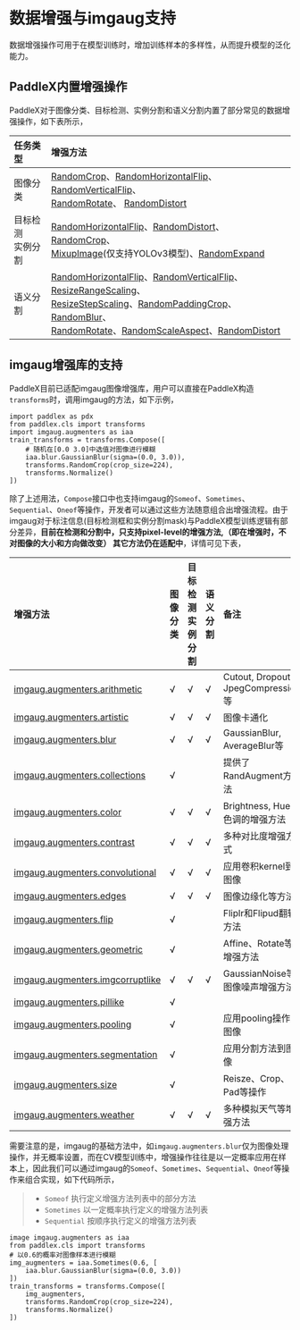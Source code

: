 # 数据增强与imgaug支持

数据增强操作可用于在模型训练时，增加训练样本的多样性，从而提升模型的泛化能力。

## PaddleX内置增强操作

PaddleX对于图像分类、目标检测、实例分割和语义分割内置了部分常见的数据增强操作，如下表所示，

| 任务类型 | 增强方法     |
| :------- | :------------|
| 图像分类 | [RandomCrop](cls_transforms.html#randomcrop)、[RandomHorizontalFlip](cls_transforms.html#randomhorizontalflip)、[RandomVerticalFlip](cls_transforms.html#randomverticalflip)、 <br> [RandomRotate](cls_transforms.html#randomratate)、 [RandomDistort](cls_transforms.html#randomdistort) |
|目标检测<br>实例分割| [RandomHorizontalFlip](det_transforms.html#randomhorizontalflip)、[RandomDistort](det_transforms.html#randomdistort)、[RandomCrop](det_transforms.html#randomcrop)、<br> [MixupImage](det_transforms.html#mixupimage)(仅支持YOLOv3模型)、[RandomExpand](det_transforms.html#randomexpand) |
|语义分割  | [RandomHorizontalFlip](seg_transforms.html#randomhorizontalflip)、[RandomVerticalFlip](seg_transforms.html#randomverticalflip)、[ResizeRangeScaling](seg_transforms.html#resizerangescaling)、<br> [ResizeStepScaling](seg_transforms.html#resizestepscaling)、[RandomPaddingCrop](seg_transforms.html#randompaddingcrop)、 [RandomBlur](seg_transforms.html#randomblur)、<br> [RandomRotate](seg_transforms.html#randomrotate)、[RandomScaleAspect](seg_transforms.html#randomscaleaspect)、[RandomDistort](seg_transforms.html#randomdistort) |

## imgaug增强库的支持

PaddleX目前已适配imgaug图像增强库，用户可以直接在PaddleX构造`transforms`时，调用imgaug的方法，如下示例，
```
import paddlex as pdx
from paddlex.cls import transforms
import imgaug.augmenters as iaa
train_transforms = transforms.Compose([
    # 随机在[0.0 3.0]中选值对图像进行模糊
    iaa.blur.GaussianBlur(sigma=(0.0, 3.0)),
    transforms.RandomCrop(crop_size=224),
    transforms.Normalize()
])
```
除了上述用法，`Compose`接口中也支持imgaug的`Someof`、`Sometimes`、`Sequential`、`Oneof`等操作，开发者可以通过这些方法随意组合出增强流程。由于imgaug对于标注信息(目标检测框和实例分割mask)与PaddleX模型训练逻辑有部分差异，**目前在检测和分割中，只支持pixel-level的增强方法,（即在增强时，不对图像的大小和方向做改变） 其它方法仍在适配中**，详情可见下表，

| 增强方法 | 图像分类 | 目标检测<br> 实例分割 | 语义分割 | 备注 |
| :------  | :------- | :-------------------- | :------- | :--- |
| [imgaug.augmenters.arithmetic](https://imgaug.readthedocs.io/en/latest/source/api_augmenters_arithmetic.html) |√ |√ |√ | Cutout, Dropout, JpegCompression等|
| [imgaug.augmenters.artistic](https://imgaug.readthedocs.io/en/latest/source/api_augmenters_artistic.html) |√ |√ |√ | 图像卡通化|
| [imgaug.augmenters.blur](https://imgaug.readthedocs.io/en/latest/source/api_augmenters_blur.html) |√ |√ |√ | GaussianBlur, AverageBlur等|
| [imgaug.augmenters.collections](https://imgaug.readthedocs.io/en/latest/source/api_augmenters_collections.html) |√ | | |提供了RandAugment方法 |
| [imgaug.augmenters.color](https://imgaug.readthedocs.io/en/latest/source/api_augmenters_color.html) |√ |√ |√ | Brightness, Hue等色调的增强方法|
| [imgaug.augmenters.contrast](https://imgaug.readthedocs.io/en/latest/source/api_augmenters_contrast.html) |√ |√ |√ | 多种对比度增强方式|
| [imgaug.augmenters.convolutional](https://imgaug.readthedocs.io/en/latest/source/api_augmenters_convolutional.html) |√ |√ |√ | 应用卷积kernel到图像 |
| [imgaug.augmenters.edges](https://imgaug.readthedocs.io/en/latest/source/api_augmenters_edges.html) |√ |√ |√ | 图像边缘化等方法|
| [imgaug.augmenters.flip](https://imgaug.readthedocs.io/en/latest/source/api_augmenters_flip.html) |√ | | | Fliplr和Flipud翻转方法|
| [imgaug.augmenters.geometric](https://imgaug.readthedocs.io/en/latest/source/api_augmenters_geometric.html) |√ | | | Affine、Rotate等增强方法|
| [imgaug.augmenters.imgcorruptlike](https://imgaug.readthedocs.io/en/latest/source/api_augmenters_imgcorruptlike.html) |√ |√ |√ | GaussianNoise等图像噪声增强方法|
| [imgaug.augmenters.pillike](https://imgaug.readthedocs.io/en/latest/source/api_augmenters_pillike.html) |√ | | | |
| [imgaug.augmenters.pooling](https://imgaug.readthedocs.io/en/latest/source/api_augmenters_pooling.html) |√ | | |应用pooling操作到图像 |
| [imgaug.augmenters.segmentation](https://imgaug.readthedocs.io/en/latest/source/api_augmenters_segmentation.html) |√ | | | 应用分割方法到图像|
| [imgaug.augmenters.size](https://imgaug.readthedocs.io/en/latest/source/api_augmenters_size.html) |√ | | | Reisze、Crop、Pad等操作|
| [imgaug.augmenters.weather](https://imgaug.readthedocs.io/en/latest/source/api_augmenters_weather.html) |√ |√ |√ | 多种模拟天气等增强方法|

需要注意的是，imgaug的基础方法中，如`imgaug.augmenters.blur`仅为图像处理操作，并无概率设置，而在CV模型训练中，增强操作往往是以一定概率应用在样本上，因此我们可以通过imgaug的`Someof`、`Sometimes`、`Sequential`、`Oneof`等操作来组合实现，如下代码所示，
> - `Someof` 执行定义增强方法列表中的部分方法
> - `Sometimes` 以一定概率执行定义的增强方法列表
> - `Sequential` 按顺序执行定义的增强方法列表
```
image imgaug.augmenters as iaa
from paddlex.cls import transforms
# 以0.6的概率对图像样本进行模糊
img_augmenters = iaa.Sometimes(0.6, [
    iaa.blur.GaussianBlur(sigma=(0.0, 3.0))
])
train_transforms = transforms.Compose([
    img_augmenters,
    transforms.RandomCrop(crop_size=224),
    transforms.Normalize()
])
```

